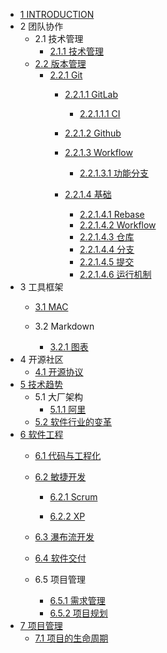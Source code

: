   - [1 INTRODUCTION](/INTRODUCTION.md)
  - 2 团队协作
    - 2.1 技术管理
      - [2.1.1 技术管理](/团队协作/技术管理/技术管理.md)
    - [2.2 版本管理](/团队协作/版本管理/README.md)
      - [2.2.1 Git](/团队协作/版本管理/Git/README.md)
        - [2.2.1.1 GitLab](/团队协作/版本管理/Git/GitLab/README.md)
          - [2.2.1.1.1 CI](/团队协作/版本管理/Git/GitLab/CI.md)
        - [2.2.1.2 Github](/团队协作/版本管理/Git/Github/README.md)
          
        - [2.2.1.3 Workflow](/团队协作/版本管理/Git/Workflow/README.md)
          - [2.2.1.3.1 功能分支](/团队协作/版本管理/Git/Workflow/功能分支.md)
        - [2.2.1.4 基础](/团队协作/版本管理/Git/基础/README.md)
          - [2.2.1.4.1 Rebase](/团队协作/版本管理/Git/基础/Rebase.md)
          - [2.2.1.4.2 Workflow](/团队协作/版本管理/Git/基础/Workflow.md)
          - [2.2.1.4.3 仓库](/团队协作/版本管理/Git/基础/仓库.md)
          - [2.2.1.4.4 分支](/团队协作/版本管理/Git/基础/分支.md)
          - [2.2.1.4.5 提交](/团队协作/版本管理/Git/基础/提交.md)
          - [2.2.1.4.6 运行机制](/团队协作/版本管理/Git/基础/运行机制.md)
  - 3 工具框架
    - [3.1 MAC](/工具框架/MAC/README.md)
      
    - 3.2 Markdown
      - [3.2.1 图表](/工具框架/Markdown/图表.md)
  - 4 开源社区
    - [4.1 开源协议](/开源社区/开源协议.md)
  - [5 技术趋势](/技术趋势/README.md)
    - 5.1 大厂架构
      - [5.1.1 阿里](/技术趋势/大厂架构/阿里.md)
    - [5.2 软件行业的变革](/技术趋势/软件行业的变革.md)
  - [6 软件工程](/软件工程/README.md)
    - [6.1 代码与工程化](/软件工程/代码与工程化.md)
    - [6.2 敏捷开发](/软件工程/敏捷开发/README.md)
      - [6.2.1 Scrum](/软件工程/敏捷开发/Scrum/README.md)
        
      - [6.2.2 XP](/软件工程/敏捷开发/XP/README.md)
        
    - [6.3 瀑布流开发](/软件工程/瀑布流开发/README.md)
      
    - [6.4 软件交付](/软件工程/软件交付/README.md)
      
    - 6.5 项目管理
      - [6.5.1 需求管理](/软件工程/项目管理/需求管理.md)
      - [6.5.2 项目规划](/软件工程/项目管理/项目规划.md)
  - [7 项目管理](/项目管理/README.md)
    - [7.1 项目的生命周期](/项目管理/项目的生命周期/README.md)
      